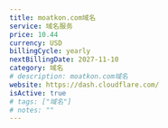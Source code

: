 ```yaml
---
title: moatkon.com域名
service: 域名服务
price: 10.44
currency: USD
billingCycle: yearly
nextBillingDate: 2027-11-10
category: 域名
# description: moatkon.com域名
website: https://dash.cloudflare.com/
isActive: true
# tags: ["域名"]
# notes: ""
---
```

<!-- 
# Adobe Creative Cloud 订阅

Adobe Creative Cloud 提供完整的创意工具套件，包括 Photoshop、Illustrator、Premiere Pro 等。

## 包含软件
- Photoshop
- Illustrator
- Premiere Pro
- After Effects
- InDesign
- Lightroom
- 以及更多创意应用

## 使用情况
主要用于图片编辑和视频制作，每周使用约10小时。 -->
